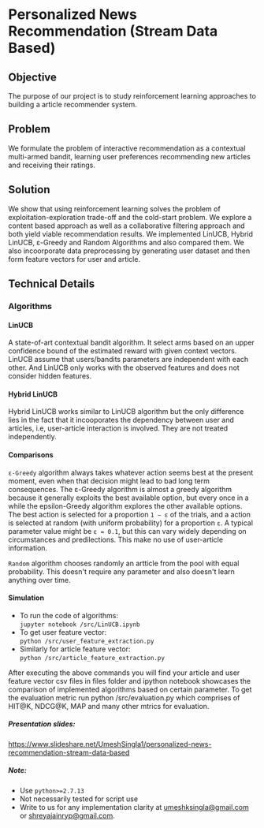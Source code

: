 # Personalized News Recommendation (Stream Data Based)

## Objective
The purpose of our project is to study reinforcement learning approaches to building a article recommender system. 

## Problem 
We formulate the problem of interactive recommendation as a contextual multi-armed bandit, learning user preferences recommending new articles and receiving their ratings. 

## Solution

We show that using reinforcement learning solves the problem of exploitation-exploration trade-off and the cold-start problem. We explore a content based approach as well as a collaborative filtering approach and both yield viable recommendation results. We implemented LinUCB, Hybrid LinUCB, ε-Greedy and Random Algorithms and also compared them. We also incoorporate data preprocessing by generating user dataset and then form feature vectors for user and article.

## Technical Details

### Algorithms

#### LinUCB
A state-of-art contextual bandit algorithm. It select arms based on an upper confidence bound of the estimated reward with given context vectors. LinUCB assume that users/bandits parameters are independent with each other. And LinUCB only works with the observed features and does not consider hidden features.

#### Hybrid LinUCB
Hybrid LinUCB works similar to LinUCB algorithm but the only difference lies in the fact that it incooporates the dependency between user and articles, i.e, user-article interaction is involved. They are not treated independently.

#### Comparisons
`ε-Greedy` algorithm always takes whatever action seems best at the present moment, even when that decision might lead to bad long term consequences. The ε-Greedy algorithm is almost a greedy algorithm because it generally exploits the best available option, but every once in a while the epsilon-Greedy algorithm explores the other available options. The best action is selected for a proportion `1 − ε` of the trials, and a action is selected at random (with uniform probability) for a proportion `ε`. A typical parameter value might be `ε = 0.1`, but this can vary widely depending on circumstances and predilections. This make no use of user-article information.

`Random` algorithm chooses randomly an artticle from the pool with equal probability. This doesn't require any parameter and also doesn't learn anything over time.

#### Simulation
* To run the code of algorithms:  
`jupyter notebook /src/LinUCB.ipynb`
* To get user feature vector:  
`python /src/user_feature_extraction.py`
* Similarly for article feature vector:  
`python /src/article_feature_extraction.py`

After executing the above commands you will find your article and user feature vector csv files in files folder and ipython notebook showcases the comparison of implemented algorithms based on certain parameter. To get the evaluation metric run python /src/evaluation.py which comprises of HIT@K, NDCG@K, MAP and many other mtrics for evaluation.

##### Presentation slides:

https://www.slideshare.net/UmeshSingla1/personalized-news-recommendation-stream-data-based

##### Note: 
* Use `python>=2.7.13`
* Not necessarily tested for script use
* Write to us for any implementation clarity at umeshksingla@gmail.com or shreyajainryp@gmail.com.
